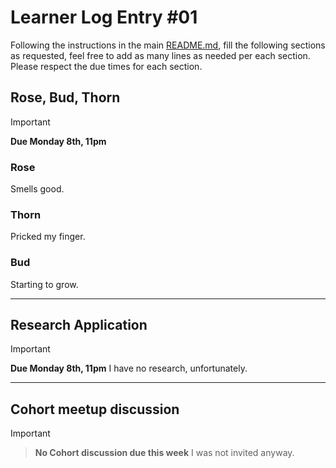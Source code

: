 # Learner Log Entry #01

Following the instructions in the main [README.md](README.md/#entries-instructions), fill the following sections as requested, feel free to add as many lines as needed per each section. Please respect the due times for each section.

## Rose, Bud, Thorn

> [!IMPORTANT]
> **Due Monday 8th, 11pm**

### Rose
Smells good.

### Thorn
Pricked my finger.

### Bud
Starting to grow.

---

## Research Application

> [!IMPORTANT]
> **Due Monday 8th, 11pm**
I have no research, unfortunately.

---

## Cohort meetup discussion

> [!IMPORTANT]

> **No Cohort discussion due this week** I was not invited anyway.
